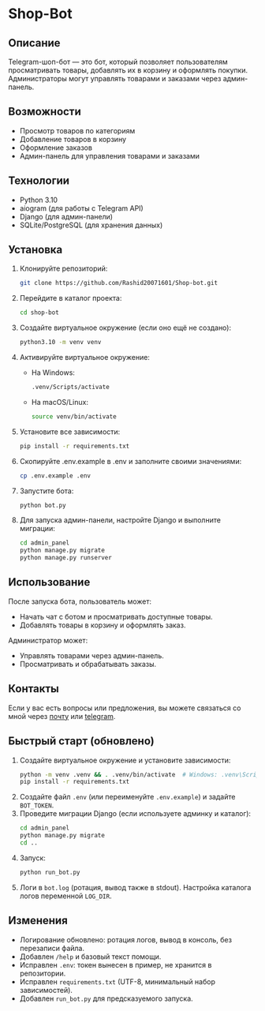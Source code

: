 # Shop-Bot

## Описание
Telegram-шоп-бот — это бот, который позволяет пользователям просматривать товары, добавлять их в корзину и оформлять покупки. Администраторы могут управлять товарами и заказами через админ-панель.

## Возможности
- Просмотр товаров по категориям
- Добавление товаров в корзину
- Оформление заказов
- Админ-панель для управления товарами и заказами

## Технологии
- Python 3.10
- aiogram (для работы с Telegram API)
- Django (для админ-панели)
- SQLite/PostgreSQL (для хранения данных)

## Установка

1. Клонируйте репозиторий:

   ```bash
   git clone https://github.com/Rashid20071601/Shop-bot.git
   ```

2. Перейдите в каталог проекта:

   ```bash
   cd shop-bot
   ```

3. Создайте виртуальное окружение (если оно ещё не создано):

   ```bash
   python3.10 -m venv venv
   ```

4. Активируйте виртуальное окружение:

   - На Windows:

     ```bash
     .venv/Scripts/activate
     ```

   - На macOS/Linux:

     ```bash
     source venv/bin/activate
     ```

5. Установите все зависимости:

   ```bash
   pip install -r requirements.txt
   ```

6. Скопируйте .env.example в .env и заполните своими значениями:
   ```bash
   cp .env.example .env
   ```

7. Запустите бота:

   ```bash
   python bot.py
   ```

8. Для запуска админ-панели, настройте Django и выполните миграции:

   ```bash
   cd admin_panel
   python manage.py migrate
   python manage.py runserver
   ```

## Использование

После запуска бота, пользователь может:
- Начать чат с ботом и просматривать доступные товары.
- Добавлять товары в корзину и оформлять заказ.

Администратор может:
- Управлять товарами через админ-панель.
- Просматривать и обрабатывать заказы.

## Контакты
Если у вас есть вопросы или предложения, вы можете связаться со мной через [почту](mailto:rash20071601@gmail.com) или [telegram](https://t.me/Rashid_20071601).


## Быстрый старт (обновлено)
1. Создайте виртуальное окружение и установите зависимости:
   ```bash
   python -m venv .venv && . .venv/bin/activate  # Windows: .venv\Scripts\activate
   pip install -r requirements.txt
   ```
2. Создайте файл `.env` (или переименуйте `.env.example`) и задайте `BOT_TOKEN`.
3. Проведите миграции Django (если используете админку и каталог):
   ```bash
   cd admin_panel
   python manage.py migrate
   cd ..
   ```
4. Запуск:
   ```bash
   python run_bot.py
   ```
5. Логи в `bot.log` (ротация, вывод также в stdout). Настройка каталога логов переменной `LOG_DIR`.

## Изменения
- Логирование обновлено: ротация логов, вывод в консоль, без перезаписи файла.
- Добавлен `/help` и базовый текст помощи.
- Исправлен `.env`: токен вынесен в пример, не хранится в репозитории.
- Исправлен `requirements.txt` (UTF-8, минимальный набор зависимостей).
- Добавлен `run_bot.py` для предсказуемого запуска.
